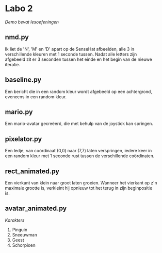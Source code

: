 # Labo 2
*Demo bevat lesoefeningen*
## nmd.py
Ik liet de 'N', 'M' en 'D' apart op de SenseHat afbeelden, alle 3 in verschillende kleuren met 1 seconde tussen. Nadat alle letters zijn afgebeeld zit er 3 seconden tussen het einde en het begin van de nieuwe iteratie.
## baseline.py
Een bericht die in een random kleur wordt afgebeeld op een achtergrond, eveneens in een random kleur.
## mario.py
Een mario-avatar gecreëerd, die met behulp van de joystick kan springen.
## pixelator.py
Een ledje, van coördinaat (0,0) naar (7,7) laten verspringen, iedere keer in een random kleur met 1 seconde rust tussen de verschillende coördinaten.
## rect_animated.py
Een vierkant van klein naar groot laten groeien. Wanneer het vierkant op z'n maximale grootte is, verkleint hij opnieuw tot het terug in zijn beginpositie is.
## avatar_animated.py
*Karakters*
1. Pinguin
2. Sneeuwman
3. Geest
4. Schorpioen
